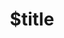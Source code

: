 ---
title: $title
second_title: Aspose.PUB لمرجع .NET API
description: $description
type: docs
weight: $weight
url: /ar/net/$ref/
---